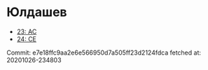 # Юлдашев
- [23: AC](23.md)
- [24: CE](24.md)

Commit: e7e18ffc9aa2e6e566950d7a505ff23d2124fdca
 fetched at: 20201026-234803

